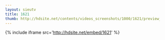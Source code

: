 ```yaml
---
layout: sieutv
title: 1621
thumb: http://hdsite.net/contents/videos_screenshots/1000/1621/preview_360p.mp4.jpg
---
```

{% include iframe src='http://hdsite.net/embed/1621' %}
 
